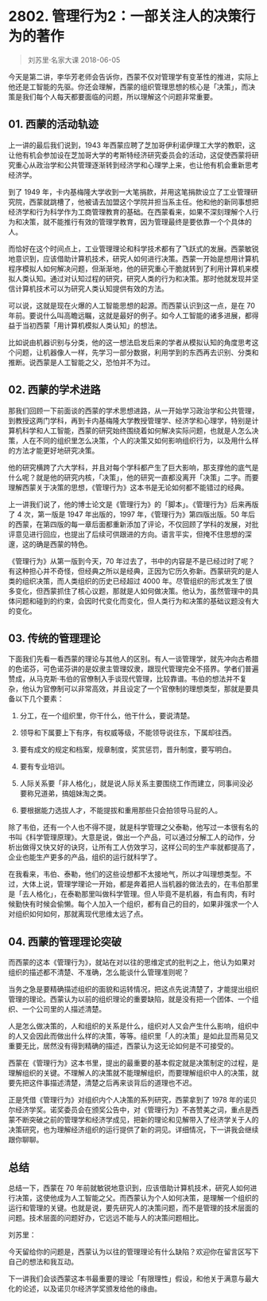 # 2802. 管理行为2：一部关注人的决策行为的著作
> 刘苏里·名家大课
2018-06-05

今天是第二讲，李华芳老师会告诉你，西蒙不仅对管理学有变革性的推进，实际上他还是工智能的先驱。你还会理解，西蒙的组织管理思想的核心是「决策」，而决策是我们每个人每天都要面临的问题，所以理解这个问题非常重要。

## 01. 西蒙的活动轨迹

上一讲的最后我们说到，1943 年西蒙应聘了芝加哥伊利诺伊理工大学的教职，这让他有机会参加设在芝加哥大学的考斯特经济研究委员会的活动，这促使西蒙将研究重心从政治学和公共管理逐渐转到经济学和心理学上来，也让他有机会重新思考经济学。

到了 1949 年，卡内基梅隆大学收到一大笔捐款，并用这笔捐款设立了工业管理研究院，西蒙就跳槽了，他被请去加盟这个学院并担当系主任。他和他的新同事想把经济学和行为科学作为工商管理教育的基础。在西蒙看来，如果不深刻理解个人行为和决策，就不能推行有效的管理学教育，因为管理最终是要依靠一个个具体的人。

而恰好在这个时间点上，工业管理理论和科学技术都有了飞跃式的发展。西蒙敏锐地意识到，应该借助计算机技术，研究人如何进行决策。西蒙一开始是想用计算机程序模拟人如何解决问题，但渐渐地，他的研究重心干脆就转到了利用计算机来模拟人类认知。通过对认知过程的研究，研究人类的行为和决策。那时他就发现并坚信计算机技术可以为研究人类认知提供有效的方法。

可以说，这就是现在火爆的人工智能思想的起源。而西蒙认识到这一点，是在 70 年前。要说什么叫高瞻远瞩，这就是最好的例子。如今人工智能的诸多进展，都得益于当初西蒙「用计算机模拟人类认知」的想法。

比如说由机器识别与分类，他的这一想法启发后来的学者从模拟认知的角度思考这个问题，让机器像人一样，先学习一部分数据，利用学到的东西再去识别、分类和推断。说西蒙是人工智能之父，恐怕并不为过。

## 02. 西蒙的学术进路

那我们回顾一下前面谈的西蒙的学术思想进路，从一开始学习政治学和公共管理，到教授这两门学科，再到卡内基梅隆大学教授管理学、经济学和心理学，特别是计算机科学和人工智能，西蒙的研究始终围绕着如何解决实际问题，也就是人怎么决策，人在不同的组织里怎么决策，个人的决策又如何影响组织行为，以及用什么样的方法才能更好地研究决策。

他的研究横跨了六大学科，并且对每个学科都产生了巨大影响，那支撑他的底气是什么呢？就是他的研究内核，「决策」，他的研究一直都没离开「决策」二字。而要理解西蒙关于决策的思想，《管理行为》这本书是无论如何都不能错过的经典。

上一讲我们说了，他的博士论文是《管理行为》的「脚本」。《管理行为》后来再版了 4 次，第一版是 1947 年出版的，1997 年，《管理行为》第四版出版。50 年后的西蒙，在第四版的每一章后面都重新添加了评论，不仅回顾了学科的发展，对批评意见进行回应，也提出了后续可供跟进的方向。语言平实，但掩不住思想的深邃，这的确是西蒙的特色。

《管理行为》从第一版到今天，70 年过去了，书中的内容是不是已经过时了呢？有这种担心并不奇怪，但经典之所以是经典，正因为它历久弥新。西蒙研究的是人类的组织决策，而人类组织的历史已经超过 4000 年。尽管组织的形式发生了很多变化，但西蒙抓住了核心议题，那就是人如何做决策。他认为，虽然管理中的具体问题和碰到的约束，会因时代变化而变化，但人类行为和决策的基础议题没有大的变化。

## 03. 传统的管理理论

下面我们先看一看西蒙的理论与其他人的区别。有人一谈管理学，就先冲向古希腊的色诺芬，可色诺芬讲的是奴隶主管理奴隶，跟现代管理完全不搭界。学者们普遍赞成，从马克斯·韦伯的官僚制入手谈现代管理，比较靠谱。韦伯的想法并不复杂，他认为官僚制可以非常高效，并且设定了一个官僚制的理想类型，那就是要具备以下几个要素：

1. 分工，在一个组织里，你干什么，他干什么，要说清楚。

2. 领导和下属要上下有序，有权威等级，不能领导说往东，下属却往西。

3. 要有成文的规定和档案，规章制度，奖赏惩罚，晋升制度，要写明白。

4. 要有专业培训。

5. 人际关系要「非人格化」，就是说人际关系主要围绕工作而建立，同事间没必要称兄道弟，搞姐妹淘之类。

6. 要根据能力选拔人才，不能提拔和重用那些只会拍领导马屁的人。

除了韦伯，还有一个人也不得不提，就是科学管理之父泰勒，他写过一本很有名的书叫《科学管理原理》。大意是说，做出一个产品，可以通过分解工人的动作，分析出做得又快又好的诀窍，让所有工人仿效学习，这样公司的生产率就都提高了，企业也能生产更多的产品，组织的运行就科学了。

在我看来，韦伯、泰勒，他们的这些设想都不太接地气，所以才叫理想类型。不过，大体上说，管理学理论一开始，都是奔着把人当机器的做法去的，在韦伯那里是「去人格化」，在泰勒那里叫做科学管理。但人毕竟不是机器，有血有肉，有时候勤快有时候会偷懒。每个人加入一个组织，都有自己的目的，如果非强求一个人对组织如何如何，那就离现代思维太远了点。

## 04. 西蒙的管理理论突破

而西蒙的这本《管理行为》，就站在对以往的思维定式的批判之上，他认为如果对组织的描述都不清楚、不准确，怎么能谈什么管理准则呢？

当务之急是要精确描述组织的面貌和运转情况，把这点先说清楚了，才能提出组织管理的理论。西蒙认为以前的组织理论的重要缺陷，就是没有把一个团体、一个组织、一个公司里的人描述清楚。

人是怎么做决策的，人和组织的关系是什么，组织对人又会产生什么影响，组织中的人又会因此而做出什么样的决策，等等。组织里「人的决策」是如此显而易见又重要无比，居然没有得到精确的描述，西蒙认为这无论如何是不可接受的。

西蒙在《管理行为》这本书里，提出的最重要的基本假定就是决策制定的过程，是理解组织的关键。不理解人的决策就不能理解组织，而要理解组织中人的决策，就要先把这件事描述清楚，清楚之后再来谈背后的道理也不迟。

正是凭借《管理行为》对组织内个人决策的系列研究，西蒙拿到了 1978 年的诺贝尔经济学奖。诺奖委员会在颁奖公告中，对《管理行为》不吝赞美之词，重点是西蒙不断突破之前的管理学和经济学成见，把新的理论和见解带入了经济学关于人的决策研究，也为理解经济组织的运行提供了新的洞见。详细情况，下一讲我会继续跟你聊聊。

## 总结

总结一下，西蒙在 70 年前就敏锐地意识到，应该借助计算机技术，研究人如何进行决策，这使他成为人工智能之父。而西蒙认为个人如何决策，是理解一个组织的运行和管理的关键。也就是说，要先研究人的决策问题，而不是管理的技术层面的问题。技术层面的问题好办，它远远不能与人的决策问题相比。

刘苏里：

今天留给你的问题是，西蒙认为以往的管理理论有什么缺陷？欢迎你在留言区写下自己的想法和我互动。

下一讲我们会谈西蒙这本书最重要的理论「有限理性」假设，和他关于满意与最大化的论述，以及诺贝尔经济学奖颁发给他的缘由。

